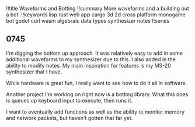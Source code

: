 !!title Waveforms and Botting
!!summary More waveforms and a building out a bot.
!!keywords lisp rust web app cargo 3d 2d cross platform monogame bot godot curl wasm algebraic data types synthesizer notes 
!!series

## 0745

I'm digging the bottom up approach. It was relatively easy to add in some additional waveforms to my synthesizer due to this. I also added in the ability to modify notes. My main inspiration for features is my MS-20 synthesizer that I have. 

While hardware is great fun, I really want to see how to do it all in software. 

Another project I'm working on right now is a botting library. What this does is queues up keyboard input to execute, then runs it.

I want to eventually add functions as well as the ability to monitor memory and network packets, but haven't gotten that far yet. 

